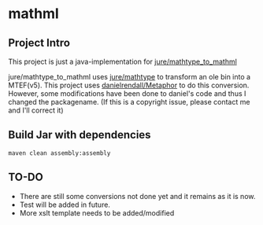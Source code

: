 # mathml
## Project Intro
This project is just a java-implementation for [jure/mathtype_to_mathml](https://github.com/jure/mathtype_to_mathml)

jure/mathtype_to_mathml uses [jure/mathtype](https://github.com/jure/mathtype) to transform an ole bin into a MTEF(v5).
This project uses [danielrendall/Metaphor](https://github.com/danielrendall/Metaphor) to do this conversion.
However, some modifications have been done to daniel's code and thus I changed the packagename.
(If this is a copyright issue, please contact me and I'll correct it)

## Build Jar with dependencies
`maven clean assembly:assembly`

## TO-DO
* There are still some conversions not done yet and it remains as it is now.
* Test will be added in future.
* More xslt template needs to be added/modified
